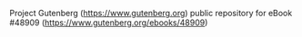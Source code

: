 Project Gutenberg (https://www.gutenberg.org) public repository for eBook #48909 (https://www.gutenberg.org/ebooks/48909)
